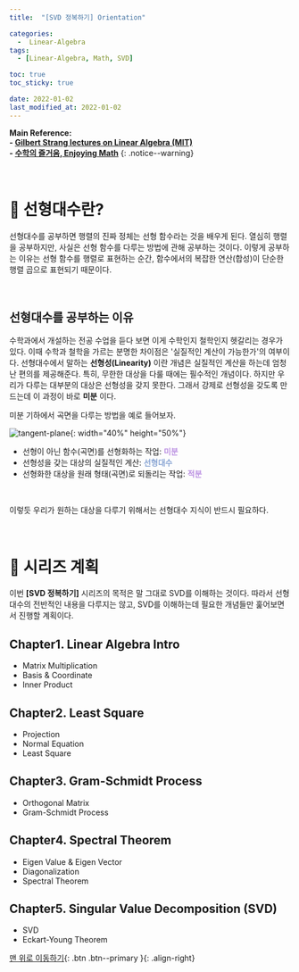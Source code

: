 ```yaml
---
title:  "[SVD 정복하기] Orientation" 

categories:
  -  Linear-Algebra
tags:
  - [Linear-Algebra, Math, SVD]

toc: true
toc_sticky: true

date: 2022-01-02
last_modified_at: 2022-01-02
---
```



**Main Reference: <br>- [Gilbert Strang lectures on Linear Algebra (MIT)](https://www.youtube.com/watch?v=7UJ4CFRGd-U&list=PLE7DDD91010BC51F8)<br>- [수학의 즐거움, Enjoying Math](https://www.youtube.com/playlist?list=PL4m4z_pFWq2p8vtttqcMMDssCjCYgyXr_)**
{: .notice--warning}

<br>

# 📘 선형대수란?

선형대수를 공부하면 행렬의 진짜 정체는 선형 함수라는 것을 배우게 된다. 열심히 행렬을 공부하지만, 사실은 선형 함수를 다루는 방법에 관해 공부하는 것이다. 이렇게 공부하는 이유는 선형 함수를 행렬로 표현하는 순간, 함수에서의 복잡한 연산(합성)이 단순한 행렬 곱으로 표현되기 때문이다.

<br>

## 선형대수를 공부하는 이유

수학과에서 개설하는 전공 수업을 듣다 보면 이게 수학인지 철학인지 헷갈리는 경우가 있다. 이때 수학과 철학을 가르는 분명한 차이점은 '실질적인 계산이 가능한가'의 여부이다. 선형대수에서 말하는 **선형성(Linearity)** 이란 개념은 실질적인 계산을 하는데 엄청난 편의를 제공해준다. 특히, 무한한 대상을 다룰 때에는 필수적인 개념이다. 하지만 우리가 다루는 대부분의 대상은 선형성을 갖지 못한다. 그래서 강제로 선형성을 갖도록 만드는데 이 과정이 바로 **미분** 이다.<br>

미분 기하에서 곡면을 다루는 방법을 예로 들어보자.

![tangent-plane](https://user-images.githubusercontent.com/96368476/147868290-de7d2239-f373-49ee-98ec-3bd2c1fe03d5.png){: width="40%" height="50%"}

- 선형이 아닌 함수(곡면)를 선형화하는 작업: **<span style="color:#bb90e2">미분</span>**
- 선형성을 갖는 대상의 실질적인 계산: **<span style="color:#88a4d3">선형대수</span>**
- 선형화한 대상을 원래 형태(곡면)로 되돌리는 작업: **<span style="color:#bb90e2">적분</span>**
<br>
 
이렇듯 우리가 원하는 대상을 다루기 위해서는 선형대수 지식이 반드시 필요하다.


<br>



# 📘 시리즈 계획

이번 **[SVD 정복하기]** 시리즈의 목적은 말 그대로 SVD를 이해하는 것이다. 따라서 선형대수의 전반적인 내용을 다루지는 않고, SVD를 이해하는데 필요한 개념들만 훑어보면서 진행할 계획이다.


## Chapter1. Linear Algebra Intro
- Matrix Multiplication
- Basis & Coordinate
- Inner Product

## Chapter2. Least Square
- Projection
- Normal Equation
- Least Square

## Chapter3. Gram-Schmidt Process
- Orthogonal Matrix
- Gram-Schmidt Process

## Chapter4. Spectral Theorem
- Eigen Value & Eigen Vector
- Diagonalization
- Spectral Theorem

## Chapter5. Singular Value Decomposition (SVD)
- SVD
- Eckart-Young Theorem

[맨 위로 이동하기](#){: .btn .btn--primary }{: .align-right}